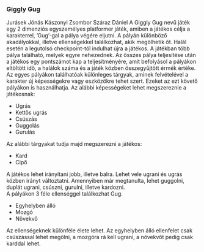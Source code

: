 ### Giggly Gug
Jurásek Jónás
Kászonyi Zsombor
Száraz Dániel
A Giggly Gug nevű játék egy 2 dimenziós egyszemélyes platformer játék, amiben a játékos célja a karakterrel, ’Gug’-gal a pálya végére eljutni. A pályán különböző akadályokkal, illetve ellenségekkel találkozhat, akik megölhetik őt. Halál esetén a legutolsó checkpoint-tól indulhat újra a játékos. A játékban több pálya található, melyek egyre nehezednek. Az összes pálya teljesítése után a játékos egy pontszámot kap a teljesítményére, amit befolyásol a pályákon eltöltött idő, a halálok száma és a játék közben összegyűjtött érmék értéke. 
Az egyes pályákon találhatóak különleges tárgyak, aminek felvételével a karakter új képességekre vagy eszközökre tehet szert. Ezeket az ezt követő pályákon is használhatja. 
Az alábbi képességeket lehet megszereznie a játékosnak: 
- Ugrás
- Kettős ugrás 
- Csúszás
- Guggolás
- Gurulás

Az alábbi tárgyakat tudja majd megszerezni a játékos:
- Kard
- Cipő

A játékos lehet irányítani jobb, illetve balra. Lehet vele ugrani és ugrás közben irányt változtatni. Amennyiben már megtanulta, lehet guggolni, duplát ugrani, csúszni, gurulni, illetve kardozni.  
A pályákon 3 féle ellenséggel találkozhat Gug. 
- Egyhelyben álló
- Mozgó
- Növekvő

Az ellenségeknek különféle élete lehet. Az egyhelyben álló ellenfelet csak csúszással lehet megölni, a mozgóra rá kell ugrani, a növekvőt pedig csak karddal lehet.
